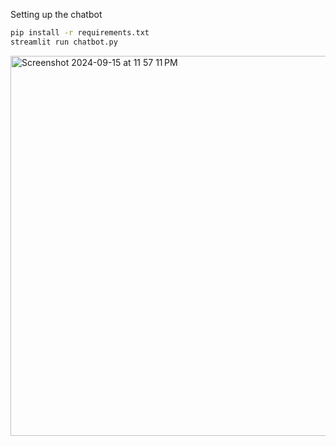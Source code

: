 Setting up the chatbot

```sh
pip install -r requirements.txt
streamlit run chatbot.py
```



<img width="608" alt="Screenshot 2024-09-15 at 11 57 11 PM" src="https://github.com/user-attachments/assets/0a66294f-5aae-4ee5-9da5-204ccb0eb7f5">
